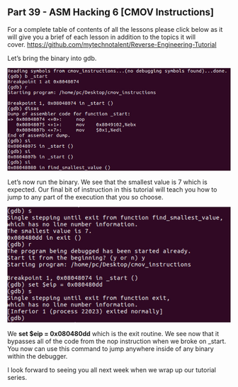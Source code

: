 ## Part 39 - ASM Hacking 6 \[CMOV Instructions\]

For a complete table of contents of all the lessons please click below as it will give you a brief of each lesson in addition to the topics it will cover.&nbsp;https://github.com/mytechnotalent/Reverse-Engineering-Tutorial

Let’s bring the binary into gdb.

<div class="slate-resizable-image-embed slate-image-embed__resize-full-width"><img src="/imgs/1520490808741.jpg"/></div>

Let’s now run the binary. We see that the smallest value is 7 which is expected. Our final bit of instruction in this tutorial will teach you how to jump to any part of the execution that you so choose.

<div class="slate-resizable-image-embed slate-image-embed__resize-full-width"><img src="/imgs/1520241582923.jpg"/></div>

We __set $eip = 0x080480dd__ which is the exit routine. We see now that it bypasses all of the code from the nop instruction when we broke on \_start. You now can use this command to jump anywhere inside of any binary within the debugger.

I look forward to seeing you all next week when we wrap up our tutorial series.